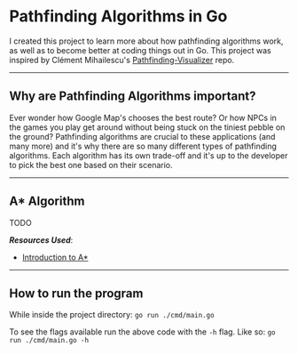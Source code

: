 # Pathfinding Algorithms in Go
I created this project to learn more about how pathfinding algorithms work, as well as to become better at coding things out in Go. This project was inspired by Clément Mihailescu's [Pathfinding-Visualizer](https://github.com/clementmihailescu/Pathfinding-Visualizer) repo.

---

## Why are Pathfinding Algorithms important?
Ever wonder how Google Map's chooses the best route? Or how NPCs in the games you play get around without being stuck on the tiniest pebble on the ground? Pathfinding algorithms are crucial to these applications (and many more) and it's why there are so many different types of pathfinding algorithms. Each algorithm has its own trade-off and it's up to the developer to pick the best one based on their scenario.

---
## A* Algorithm
TODO

***Resources Used***:
- [Introduction to A*](https://theory.stanford.edu/~amitp/GameProgramming/AStarComparison.html)

---

## How to run the program
While inside the project directory:
`go run ./cmd/main.go`

To see the flags available run the above code with the `-h` flag. Like so:
`go run ./cmd/main.go -h`